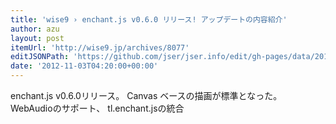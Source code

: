 ```yaml
---
title: 'wise9 › enchant.js v0.6.0 リリース! アップデートの内容紹介'
author: azu
layout: post
itemUrl: 'http://wise9.jp/archives/8077'
editJSONPath: 'https://github.com/jser/jser.info/edit/gh-pages/data/2012/11/index.json'
date: '2012-11-03T04:20:00+00:00'
---
```

enchant.js v0.6.0リリース。
Canvas ベースの描画が標準となった。
WebAudioのサポート、 tl.enchant.jsの統合
